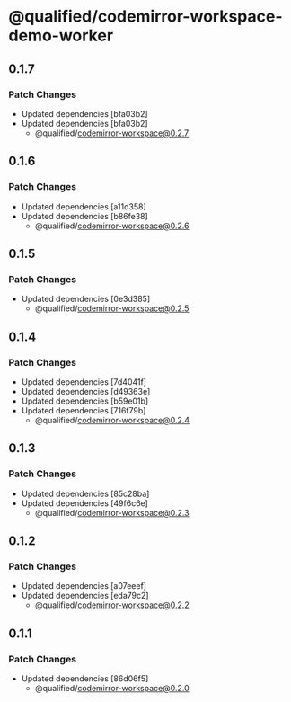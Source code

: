 # @qualified/codemirror-workspace-demo-worker

## 0.1.7

### Patch Changes

- Updated dependencies [bfa03b2]
- Updated dependencies [bfa03b2]
  - @qualified/codemirror-workspace@0.2.7

## 0.1.6

### Patch Changes

- Updated dependencies [a11d358]
- Updated dependencies [b86fe38]
  - @qualified/codemirror-workspace@0.2.6

## 0.1.5

### Patch Changes

- Updated dependencies [0e3d385]
  - @qualified/codemirror-workspace@0.2.5

## 0.1.4

### Patch Changes

- Updated dependencies [7d4041f]
- Updated dependencies [d49363e]
- Updated dependencies [b59e01b]
- Updated dependencies [716f79b]
  - @qualified/codemirror-workspace@0.2.4

## 0.1.3

### Patch Changes

- Updated dependencies [85c28ba]
- Updated dependencies [49f6c6e]
  - @qualified/codemirror-workspace@0.2.3

## 0.1.2

### Patch Changes

- Updated dependencies [a07eeef]
- Updated dependencies [eda79c2]
  - @qualified/codemirror-workspace@0.2.2

## 0.1.1

### Patch Changes

- Updated dependencies [86d06f5]
  - @qualified/codemirror-workspace@0.2.0

